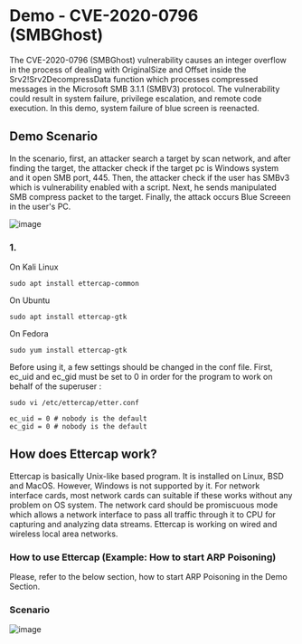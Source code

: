 # Demo - CVE-2020-0796 (SMBGhost)

The CVE-2020-0796 (SMBGhost) vulnerability causes an integer overflow in the process of dealing with OriginalSize and Offset inside the Srv2!Srv2DecompressData function which processes compressed messages in the Microsoft SMB 3.1.1 (SMBV3) protocol. The vulnerability could result in system failure, privilege escalation, and remote code execution. In this demo, system failure of blue screen is reenacted.

## Demo Scenario
In the scenario, first, an attacker search a target by scan network, and after finding the target, the attacker check if the target pc is Windows system and it open SMB port, 445. Then, the attacker check if the user has SMBv3 which is vulnerability enabled with a script. Next, he sends manipulated SMB compress packet to the target. Finally, the attack occurs Blue Screeen in the user's PC.

![image](https://user-images.githubusercontent.com/94558947/160330035-643c247b-eb10-468e-a5c0-c485a6e337fc.png)

### 1.
On Kali Linux
```
sudo apt install ettercap-common
```
On Ubuntu
```
sudo apt install ettercap-gtk
```
On Fedora
```
sudo yum install ettercap-gtk
```
Before using it, a few settings should be changed in the conf file.
First, ec_uid and ec_gid must be set to 0 in order for the program to work on behalf of the superuser
:

```
sudo vi /etc/ettercap/etter.conf
```

```
ec_uid = 0 # nobody is the default
ec_gid = 0 # nobody is the default
```

## How does Ettercap work?
Ettercap is basically Unix-like based program. It is installed on Linux, BSD and MacOS. However, Windows is not supported by it. For network interface cards, most network cards can suitable if these works without any problem on OS system. The network card should be promiscuous mode which allows a network interface to pass all traffic through it to CPU for capturing and analyzing data streams. Ettercap is working on wired and wireless local area networks. 

### How to use Ettercap (Example: How to start ARP Poisoning)
Please, refer to the below section, how to start ARP Poisoning in the Demo Section.

### Scenario

![image](https://user-images.githubusercontent.com/94558947/158044372-86817dee-60a7-4bf0-afb3-5516c4338a8b.png)
